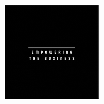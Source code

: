 <p align="center">
  <img 
     width="300"
    height="300"
    src="/images/ISShop.gif"
  >
</p>


